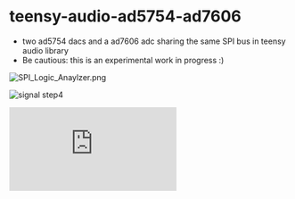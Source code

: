 # teensy-audio-ad5754-ad7606
* two ad5754 dacs and a ad7606 adc sharing the same SPI bus in teensy audio library
* Be cautious: this is an experimental work in progress :)

![SPI_Logic_Anaylzer.png](SPI_Logic_Anaylzer.png)

![signal step4](https://svg.wavedrom.com/github/wavedrom/wavedrom/master/test/signal-step4.json5)

![Alt](https://svg.wavedrom.com/github/newdigate/teensy-audio-ad5754-ad7606/master/wavedrom.json)
